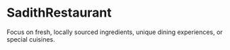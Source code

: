 # SadithRestaurant
Focus on fresh, locally sourced ingredients, unique dining experiences, or special cuisines.
